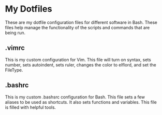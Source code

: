 # My Dotfiles
These are my dotfile configuration files for different software in Bash. These files help manage the functionality of the scripts and commands that are being run.
## .vimrc
This is my custom configuration for Vim. This file will turn on syntax, sets number, sets autoindent, sets ruler, changes the color to elflord, and set the FileType.
## .bashrc
This is my custom .bashsrc configuration for Bash. This file sets a few aliases to be used as shortcuts. It also sets functions and variables. This file is filled with helpful tools.
